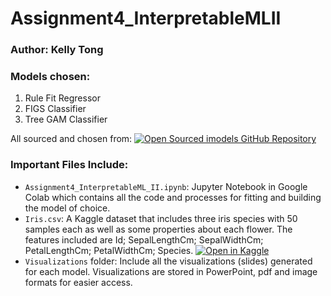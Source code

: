 # Assignment4_InterpretableMLII
### Author: Kelly Tong


### Models chosen: 
1. Rule Fit Regressor
2. FIGS Classifier
3. Tree GAM Classifier

All sourced and chosen from: [![Open Sourced imodels GitHub Repository](https://img.shields.io/badge/GitHub-Open%20in%20GitHub-blue)](https://github.com/csinva/imodels?tab=readme-ov-file)

### Important Files Include: 
- `Assignment4_InterpretableML_II.ipynb`: Jupyter Notebook in Google Colab which contains all the code and processes for fitting and building the model of choice.
- `Iris.csv`: A Kaggle dataset that includes three iris species with 50 samples each as well as some properties about each flower. The features included are Id; SepalLengthCm; SepalWidthCm; PetalLengthCm; PetalWidthCm; Species. [![Open in Kaggle](https://img.shields.io/badge/Kaggle-Open%20in%20Kaggle-blue)](https://www.kaggle.com/datasets/uciml/iris)
- `Visualizations` folder: Include all the visualizations (slides) generated for each model. Visualizations are stored in PowerPoint, pdf and image formats for easier access. 
